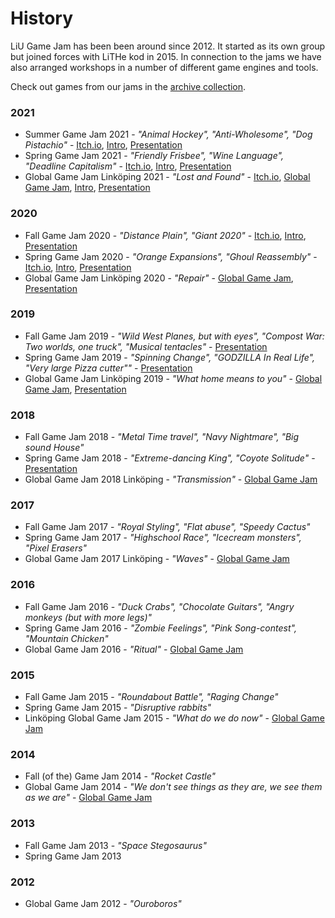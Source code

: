 # History

LiU Game Jam has been been around since 2012. It started as its own group but joined forces with LiTHe kod in 2015. 
In connection to the jams we have also arranged workshops in a number of different game engines and tools.

Check out games from our jams in the [archive collection](https://itch.io/c/64050/liu-game-jam). 

### 2021

- Summer Game Jam 2021 - *"Animal Hockey", "Anti-Wholesome", "Dog Pistachio"* - [Itch.io](https://itch.io/jam/liu-summer-jam-2021), [Intro](https://www.youtube.com/watch?v=39uLKI7OyIY), [Presentation](https://docs.google.com/presentation/d/e/2PACX-1vQ_8qvsSzfm3go0VfucBzxXQJfAXBsnXXj2PhTu8zVyCYoqMgBOolr9isxPz64Mgh6WcrhcsJsqwvvw/pub?start=false&loop=false&delayms=3000)
- Spring Game Jam 2021 - *"Friendly Frisbee", "Wine Language", "Deadline Capitalism"* - [Itch.io](https://itch.io/jam/spring-game-jam-2021), [Intro](https://www.youtube.com/watch?v=SDf2q96JG9k), [Presentation](https://www.youtube.com/watch?v=0_zV3FEJG04)
- Global Game Jam Linköping 2021 - *"Lost and Found"* - [Itch.io](https://itch.io/jam/global-game-jam-linkoping-2021), [Global Game Jam](https://globalgamejam.org/2021/jam-sites/liu-game-jam), [Intro](https://www.youtube.com/watch?v=yKhhIuSa49M), [Presentation](https://www.youtube.com/watch?v=lEk12BYQYgo)

### 2020

- Fall Game Jam 2020 - *"Distance Plain", "Giant 2020"* - [Itch.io](https://itch.io/jam/liu-fall-game-jam-2020), 
 [Intro](https://www.youtube.com/watch?v=wJ1pcaT8opk), [Presentation](https://www.youtube.com/watch?v=MpBZgX6GBuY)
- Spring Game Jam 2020 - *"Orange Expansions", "Ghoul Reassembly"* - [Itch.io](https://itch.io/jam/liu-spring-game-jam-2020), 
 [Intro](https://www.youtube.com/watch?v=yKhhIuSa49M), [Presentation](https://www.youtube.com/watch?v=MpBZgX6GBuY)
- Global Game Jam Linköping 2020 - *"Repair"* - [Global Game Jam](https://globalgamejam.org/2020/jam-sites/liu-game-jam-ggj-2020), [Presentation](https://docs.google.com/presentation/d/e/2PACX-1vTXBO6GEullpwOgIFVzQ0z8-3Al8WO-j775CVlnbyFj3hBFoRljemy4-bXKgB-PqJD4C6y-kTZKjbV3/pub?start=false&loop=false&delayms=3000)

### 2019

- Fall Game Jam 2019 - *"Wild West Planes, but with eyes", "Compost War: Two worlds, one truck", "Musical tentacles"* - [Presentation](https://www.facebook.com/349988561805129/videos/799393110511100)
- Spring Game Jam 2019 - *"Spinning Change", "GODZILLA In Real Life", "Very large Pizza cutter""* - [Presentation](https://www.facebook.com/349988561805129/videos/297587374524542)
- Global Game Jam Linköping 2019 - *"What home means to you"* - [Global Game Jam](https://globalgamejam.org/2019/jam-sites/liu-game-jam/games), [Presentation](https://docs.google.com/presentation/d/e/2PACX-1vSYxPDiq7GMtCeC_-KOQeQtQECAs2ksc9fTglwDGAaRXVgtL2HMh0GTpfj12873_mC3K98p_rrwW-Sh/pub?start=false&loop=false&delayms=3000)

### 2018

- Fall Game Jam 2018 - *"Metal Time travel", "Navy Nightmare", "Big sound House"*
- Spring Game Jam 2018 - *"Extreme-dancing King", "Coyote Solitude"* - [Presentation](https://www.facebook.com/349988561805129/videos/1279817882155521)
- Global Game Jam 2018 Linköping - *"Transmission"* - [Global Game Jam](https://globalgamejam.org/2018/jam-sites/liu-game-jam)

### 2017

- Fall Game Jam 2017 - *"Royal Styling", "Flat abuse", "Speedy Cactus"*
- Spring Game Jam 2017  - *"Highschool Race", "Icecream monsters", "Pixel Erasers"*
- Global Game Jam 2017 Linköping - *"Waves"* - [Global Game Jam](https://globalgamejam.org/2017/jam-sites/liu-game-jam)

### 2016

- Fall Game Jam 2016 - *"Duck Crabs", "Chocolate Guitars", "Angry monkeys (but with more legs)"*
- Spring Game Jam 2016 - *"Zombie Feelings", "Pink Song-contest", "Mountain Chicken"*
- Global Game Jam 2016 - *"Ritual"* - [Global Game Jam](https://globalgamejam.org/2016/jam-sites/liu-game-jam)

### 2015

- Fall Game Jam 2015 - *"Roundabout Battle", "Raging Change"*
- Spring Game Jam 2015 - *"Disruptive rabbits"*
- Linköping Global Game Jam 2015 - *"What do we do now"* - [Global Game Jam](https://globalgamejam.org/2015/jam-sites/liu-game-jam)

### 2014

- Fall (of the) Game Jam 2014 - *"Rocket Castle"*
- Global Game Jam 2014 - *"We don't see things as they are, we see them as we are"* - [Global Game Jam](https://globalgamejam.org/2014/jam-sites/liu-game-jam)

### 2013

- Fall Game Jam 2013 - *"Space Stegosaurus"*
- Spring Game Jam 2013

### 2012

- Global Game Jam 2012 - *"Ouroboros"* 
